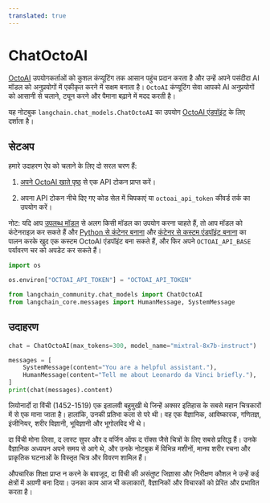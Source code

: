 ```yaml
---
translated: true
---
```


# ChatOctoAI

[OctoAI](https://docs.octoai.cloud/docs) उपयोगकर्ताओं को कुशल कंप्यूटिंग तक आसान पहुंच प्रदान करता है और उन्हें अपने पसंदीदा AI मॉडल को अनुप्रयोगों में एकीकृत करने में सक्षम बनाता है। `OctoAI` कंप्यूटिंग सेवा आपको AI अनुप्रयोगों को आसानी से चलाने, ट्यून करने और पैमाना बढ़ाने में मदद करती है।

यह नोटबुक `langchain.chat_models.ChatOctoAI` का उपयोग [OctoAI एंडपॉइंट](https://octoai.cloud/text) के लिए दर्शाता है।

## सेटअप

हमारे उदाहरण ऐप को चलाने के लिए दो सरल चरण हैं:

1. [अपने OctoAI खाते पृष्ठ](https://octoai.cloud/settings) से एक API टोकन प्राप्त करें।

2. अपना API टोकन नीचे दिए गए कोड सेल में चिपकाएं या `octoai_api_token` कीवर्ड तर्क का उपयोग करें।

नोट: यदि आप [उपलब्ध मॉडल](https://octoai.cloud/text?selectedTags=Chat) से अलग किसी मॉडल का उपयोग करना चाहते हैं, तो आप मॉडल को कंटेनराइज़ कर सकते हैं और [Python से कंटेनर बनाना](https://octo.ai/docs/bring-your-own-model/advanced-build-a-container-from-scratch-in-python) और [कंटेनर से कस्टम एंडपॉइंट बनाना](https://octo.ai/docs/bring-your-own-model/create-custom-endpoints-from-a-container/create-custom-endpoints-from-a-container) का पालन करके खुद एक कस्टम OctoAI एंडपॉइंट बना सकते हैं, और फिर अपने `OCTOAI_API_BASE` पर्यावरण चर को अपडेट कर सकते हैं।

```python
import os

os.environ["OCTOAI_API_TOKEN"] = "OCTOAI_API_TOKEN"
```

```python
from langchain_community.chat_models import ChatOctoAI
from langchain_core.messages import HumanMessage, SystemMessage
```

## उदाहरण

```python
chat = ChatOctoAI(max_tokens=300, model_name="mixtral-8x7b-instruct")
```

```python
messages = [
    SystemMessage(content="You are a helpful assistant."),
    HumanMessage(content="Tell me about Leonardo da Vinci briefly."),
]
print(chat(messages).content)
```

लियोनार्दो दा विंची (1452-1519) एक इतालवी बहुमुखी थे जिन्हें अक्सर इतिहास के सबसे महान चित्रकारों में से एक माना जाता है। हालांकि, उनकी प्रतिभा कला से परे थी। वह एक वैज्ञानिक, आविष्कारक, गणितज्ञ, इंजीनियर, शरीर विज्ञानी, भूविज्ञानी और भूगोलविद भी थे।

दा विंची मोना लिसा, द लास्ट सुपर और द वर्जिन ऑफ द रॉक्स जैसे चित्रों के लिए सबसे प्रसिद्ध हैं। उनके वैज्ञानिक अध्ययन अपने समय से आगे थे, और उनके नोटबुक में विभिन्न मशीनों, मानव शरीर रचना और प्राकृतिक घटनाओं के विस्तृत चित्र और विवरण शामिल हैं।

औपचारिक शिक्षा प्राप्त न करने के बावजूद, दा विंची की असंतुष्ट जिज्ञासा और निरीक्षण कौशल ने उन्हें कई क्षेत्रों में अग्रणी बना दिया। उनका काम आज भी कलाकारों, वैज्ञानिकों और विचारकों को प्रेरित और प्रभावित करता है।
